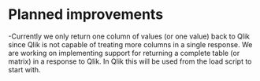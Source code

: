 # Planned improvements

-Currently we only return one column of values (or one value) back to Qlik since Qlik is not capable of treating more columns in a single response. We are working on implementing support for returning a complete table (or matrix) in a response to Qlik. In Qlik this will be used from the load script to start with. 
